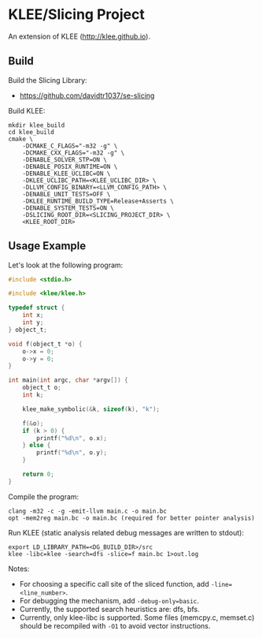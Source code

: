 KLEE/Slicing Project
=============================
An extension of KLEE (http://klee.github.io).

## Build
Build the Slicing Library:
* https://github.com/davidtr1037/se-slicing

Build KLEE:
```
mkdir klee_build
cd klee_build
cmake \
    -DCMAKE_C_FLAGS="-m32 -g" \
    -DCMAKE_CXX_FLAGS="-m32 -g" \
    -DENABLE_SOLVER_STP=ON \
    -DENABLE_POSIX_RUNTIME=ON \
    -DENABLE_KLEE_UCLIBC=ON \
    -DKLEE_UCLIBC_PATH=<KLEE_UCLIBC_DIR> \
    -DLLVM_CONFIG_BINARY=<LLVM_CONFIG_PATH> \
    -DENABLE_UNIT_TESTS=OFF \
    -DKLEE_RUNTIME_BUILD_TYPE=Release+Asserts \
    -DENABLE_SYSTEM_TESTS=ON \
    -DSLICING_ROOT_DIR=<SLICING_PROJECT_DIR> \
    <KLEE_ROOT_DIR>
```

## Usage Example
Let's look at the following program:
```C
#include <stdio.h>

#include <klee/klee.h>

typedef struct {
    int x;
    int y;
} object_t;

void f(object_t *o) {
    o->x = 0;
    o->y = 0;
}

int main(int argc, char *argv[]) {
    object_t o;
    int k;

    klee_make_symbolic(&k, sizeof(k), "k");

    f(&o);
    if (k > 0) {
        printf("%d\n", o.x);
    } else {
        printf("%d\n", o.y);
    }

    return 0;
}
```

Compile the program:
```
clang -m32 -c -g -emit-llvm main.c -o main.bc
opt -mem2reg main.bc -o main.bc (required for better pointer analysis)
```

Run KLEE (static analysis related debug messages are written to stdout):
```
export LD_LIBRARY_PATH=<DG_BUILD_DIR>/src
klee -libc=klee -search=dfs -slice=f main.bc 1>out.log
```

Notes:
* For choosing a specific call site of the sliced function, add ```-line=<line_number>```.
* For debugging the mechanism, add ```-debug-only=basic```.
* Currently, the supported search heuristics are: dfs, bfs.
* Currently, only klee-libc is supported. Some files (memcpy.c, memset.c) should be recompiled with `-O1` to avoid vector instructions.
